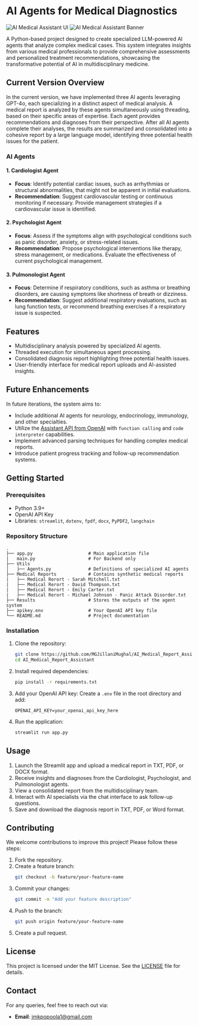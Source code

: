 # AI Agents for Medical Diagnostics

![AI Medical Assistant UI](ui.png)
![AI Medical Assistant Banner](banner.png)

A Python-based project designed to create specialized LLM-powered AI agents that analyze complex medical cases. This system integrates insights from various medical professionals to provide comprehensive assessments and personalized treatment recommendations, showcasing the transformative potential of AI in multidisciplinary medicine.

## Current Version Overview

In the current version, we have implemented three AI agents leveraging GPT-4o, each specializing in a distinct aspect of medical analysis. A medical report is analyzed by these agents simultaneously using threading, based on their specific areas of expertise. Each agent provides recommendations and diagnoses from their perspective. After all AI agents complete their analyses, the results are summarized and consolidated into a cohesive report by a large language model, identifying three potential health issues for the patient.

### AI Agents

#### 1. Cardiologist Agent
- **Focus**: Identify potential cardiac issues, such as arrhythmias or structural abnormalities, that might not be apparent in initial evaluations.
- **Recommendation**: Suggest cardiovascular testing or continuous monitoring if necessary. Provide management strategies if a cardiovascular issue is identified.

#### 2. Psychologist Agent
- **Focus**: Assess if the symptoms align with psychological conditions such as panic disorder, anxiety, or stress-related issues.
- **Recommendation**: Propose psychological interventions like therapy, stress management, or medications. Evaluate the effectiveness of current psychological management.

#### 3. Pulmonologist Agent
- **Focus**: Determine if respiratory conditions, such as asthma or breathing disorders, are causing symptoms like shortness of breath or dizziness.
- **Recommendation**: Suggest additional respiratory evaluations, such as lung function tests, or recommend breathing exercises if a respiratory issue is suspected.

## Features

- Multidisciplinary analysis powered by specialized AI agents.
- Threaded execution for simultaneous agent processing.
- Consolidated diagnosis report highlighting three potential health issues.
- User-friendly interface for medical report uploads and AI-assisted insights.

## Future Enhancements

In future iterations, the system aims to:

- Include additional AI agents for neurology, endocrinology, immunology, and other specialties.
- Utilize the [Assistant API from OpenAI](https://platform.openai.com/docs/assistants/overview) with `function calling` and `code interpreter` capabilities.
- Implement advanced parsing techniques for handling complex medical reports.
- Introduce patient progress tracking and follow-up recommendation systems.

## Getting Started

### Prerequisites

- Python 3.9+
- OpenAI API Key
- Libraries: `streamlit`, `dotenv`, `fpdf`, `docx`, `PyPDF2`, `langchain`

### Repository Structure

```plaintext
.
├── app.py                     # Main application file
|   main.py                    # For Backend only
├── Utils
│   ├── Agents.py              # Definitions of specialized AI agents
├── Medical Reports            # Contains synthetic medical reports
|   ├── Medical Rerort - Sarah Mitchell.txt
|   ├── Medical Rerort - David Thompson.txt
|   ├── Medical Rerort - Emily Carter.txt
|   ├── Medical Rerort - Michael Johnson - Panic Attack Disorder.txt     
├── Results                    # Stores the outputs of the agent system
├── apikey.env                 # Your OpenAI API key file
└── README.md                  # Project documentation
```

### Installation

1. Clone the repository:
   ```bash
   git clone https://github.com/MGJillaniMughal/AI_Medical_Report_Assistant.git
   cd AI_Medical_Report_Assistant
   ```

2. Install required dependencies:
   ```bash
   pip install -r requirements.txt
   ```

3. Add your OpenAI API key:
   Create a `.env` file in the root directory and add:
   ```plaintext
   OPENAI_API_KEY=your_openai_api_key_here
   ```

4. Run the application:
   ```bash
   streamlit run app.py
   ```

## Usage

1. Launch the Streamlit app and upload a medical report in TXT, PDF, or DOCX format.
2. Receive insights and diagnoses from the Cardiologist, Psychologist, and Pulmonologist agents.
3. View a consolidated report from the multidisciplinary team.
4. Interact with AI specialists via the chat interface to ask follow-up questions.
5. Save and download the diagnosis report in TXT, PDF, or Word format.

## Contributing

We welcome contributions to improve this project! Please follow these steps:

1. Fork the repository.
2. Create a feature branch:
   ```bash
   git checkout -b feature/your-feature-name
   ```
3. Commit your changes:
   ```bash
   git commit -m "Add your feature description"
   ```
4. Push to the branch:
   ```bash
   git push origin feature/your-feature-name
   ```
5. Create a pull request.

## License

This project is licensed under the MIT License. See the [LICENSE](LICENSE) file for details.

## Contact

For any queries, feel free to reach out via:
- **Email**: jmkpopoola1@gmail.com
